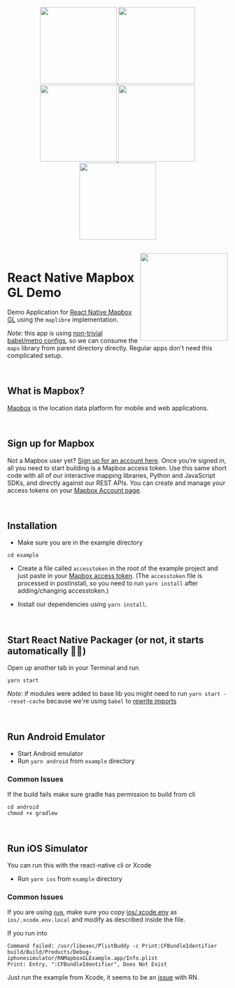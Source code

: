 
<p align="center">
  <a href="https://github.com/mothership/mapbox-react-native/blob/main/example/src/examples/FillRasterLayer/ChoroplethLayerByZoomLevel.js">
    <img  src="readme_assets/example_choropleth_layer.png"  width="175"/>
  </a>
  <a href="https://github.com/mothership/mapbox-react-native/blob/main/example/src/examples/SymbolCircleLayer/Earthquakes.tsx">
    <img  src="readme_assets/example_clustering_earthquakes.png" width="175"/>
  </a>
  <a href="https://github.com/mothership/mapbox-react-native/blob/main/example/src/examples/Annotations/CustomCallout.tsx">
    <img  src="readme_assets/example_custom_callout.png" width="175"/>
  </a>
  <a href="https://github.com/mothership/mapbox-react-native/blob/main/example/src/examples/SymbolCircleLayer/DataDrivenCircleColors.js">
    <img  src="readme_assets/example_data_driven_circle_colors.png" width="175"/>
  </a>
  <a href="https://github.com/mothership/mapbox-react-native/blob/main/example/src/examples/FillRasterLayer/ImageOverlay.js">
    <img  src="readme_assets/example_image_overlay.png" width="175"/>
  </a>
</p>

<br>


<a href="https://www.mapbox.com">
  <img align="right" src="/assets/mapbox_logo.png" width="200"/>
</a>

# React Native Mapbox GL Demo

Demo Application for [React Native Mapbox GL](../README.md) using the `maplibre` implementation.

*Note:* this app is using [non-trivial babel/metro configs](https://github.com/mothership/mapbox-react-native/pull/778), so we can consume the `maps` library from parent directory directly. Regular apps don't need this complicated setup.

<br>

## What is Mapbox?

[Mapbox](https://www.mapbox.com/) is the location data platform for mobile and web applications.

<br>

## Sign up for Mapbox

Not a Mapbox user yet? [Sign up for an account here](https://www.mapbox.com/signup/). Once you’re signed in, all you need to start building is a Mapbox access token. Use this same short code with all of our interactive mapping libraries, Python and JavaScript SDKs, and directly against our REST APIs. You can create and manage your access tokens on your [Mapbox Account page](https://www.mapbox.com/account/).

<br>

## Installation

* Make sure you are in the example directory
```
cd example
```
* Create a file called `accesstoken` in the root of the example project and just paste in your [Mapbox access token](https://www.mapbox.com/studio/account/tokens/). (The `accesstoken` file is processed in postinstall, so you need to run `yarn install` after adding/changing accesstoken.)

* Install our dependencies using `yarn install`.

<br>

## Start React Native Packager (or not, it starts automatically 🤷‍♀️)

Open up another tab in your Terminal and run
```
yarn start
```

*Note*: if modules were added to base lib you might need to run `yarn start --reset-cache` because we're using `babel` to [rewrite imports](https://github.com/mothership/mapbox-react-native/pull/778)

<br>

## Run Android Emulator

* Start Android emulator
* Run `yarn android` from `example` directory

### Common Issues

If the build fails make sure gradle has permission to build from cli
```
cd android
chmod +x gradlew
```

<br>

## Run iOS Simulator

You can run this with the react-native cli or Xcode

* Run `yarn ios` from `example` directory

### Common Issues

If you are using [`nvm`](https://github.com/nvm-sh/nvm), make sure you copy [ios/.xcode.env](./ios/.xcode.env) as `ios/.xcode.env.local` and modify as described inside the file.

If you run into

```
Command failed: /usr/libexec/PlistBuddy -c Print:CFBundleIdentifier build/Build/Products/Debug-iphonesimulator/RNMapboxGLExample.app/Info.plist
Print: Entry, ":CFBundleIdentifier", Does Not Exist
```

Just run the example from Xcode, it seems to be an [issue](https://github.com/facebook/react-native/issues/14423) with RN.
